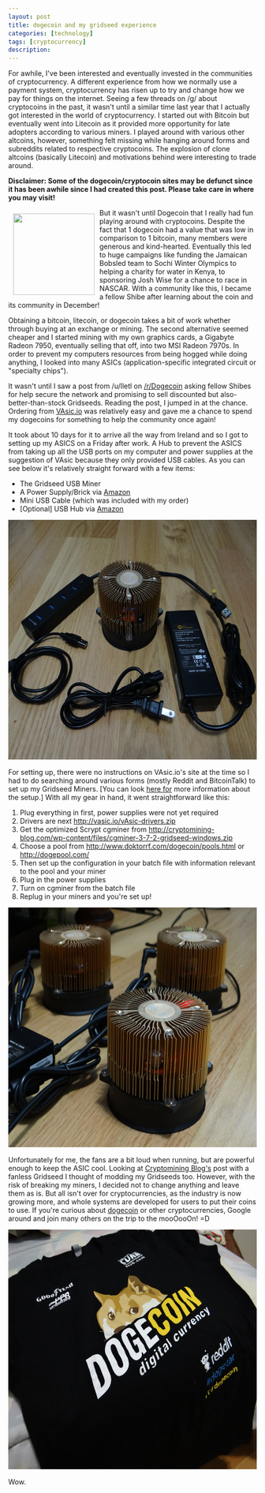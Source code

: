 ```yaml
---
layout: post
title: dogecoin and my gridseed experience 
categories: [technology]
tags: [cryptocurrency]
description: 
---
```


For awhile, I've been interested and eventually invested in the communities of cryptocurrency. A different experience from how we normally use a payment system, cryptocurrency has risen up to try and change how we pay for things on the internet. Seeing a few threads on /g/ about cryptocoins in the past, it wasn't until a similar time last year that I actually got interested in the world of cryptocurrency. I started out with Bitcoin but eventually went into Litecoin as it provided more opportunity for late adopters according to various miners. I played around with various other altcoins, however, something felt missing while hanging around forms and subreddits related to respective cryptocoins. The explosion of clone altcoins (basically Litecoin) and motivations behind were interesting to trade around.

**Disclaimer: Some of the dogecoin/cryptocoin sites may be defunct since it has been awhile since I had created this post. Please take care in where you may visit!**

<img style="padding:10px;" src="http://dogecoin.com/imgs/dogecoin-300.png" alt="" width="165" height="165" align="left" />

But it wasn't until Dogecoin that I really had fun playing around with cryptocoins. Despite the fact that 1 dogecoin had a value that was low in comparison to 1 bitcoin, many members were generous and kind-hearted. Eventually this led to huge campaigns like funding the Jamaican Bobsled team to Sochi Winter Olympics to helping a charity for water in Kenya, to sponsoring Josh Wise for a chance to race in NASCAR. With a community like this, I became a fellow Shibe after learning about the coin and its community in December!

Obtaining a bitcoin, litecoin, or dogecoin takes a bit of work whether through buying at an exchange or mining. The second alternative seemed cheaper and I started mining with my own graphics cards, a Gigabyte Radeon 7950, eventually selling that off, into two MSI Radeon 7970s. In order to prevent my computers resources from being hogged while doing anything, I looked into many ASICs (application-specific integrated circuit or "specialty chips").

It wasn't until I saw a post from /u/lletl on <a title="/r/dogecoin" href="http://www.reddit.com/r/dogecoin">/r/Dogecoin</a> asking fellow Shibes for help secure the network and promising to sell discounted but also-better-than-stock Gridseeds. Reading the post, I jumped in at the chance. Ordering from <a href="http://vasic.io/" target="_blank">VAsic.io</a> was relatively easy and gave me a chance to spend my dogecoins for something to help the community once again!

It took about 10 days for it to arrive all the way from Ireland and so I got to setting up my ASICS on a Friday after work. A Hub to prevent the ASICS from taking up all the USB ports on my computer and power supplies at the suggestion of VAsic because they only provided USB cables. As you can see below it's relatively straight forward with a few items:

<ul>
	<li>The Gridseed USB Miner</li>
	<li>A Power Supply/Brick via <a href="http://www.amazon.com/gp/product/B003TUMDWG/" target="_blank">Amazon</a></li>
	<li>Mini USB Cable  (which was included with my order)</li>
	<li>[Optional] USB Hub via <a href="http://amazon.com/gp/product/B00BSED7S4/ref=oh_details_o02_s00_i00?ie=UTF8&amp;psc=1" target="_blank">Amazon</a></li>
</ul>

<img src="/images/kit.JPG" alt="A Kit" width="648" height="486" />


For setting up, there were no instructions on VAsic.io's site at the time so I had to do searching around various forms (mostly Reddit and BitcoinTalk) to set up my Gridseed Miners. [You can look <a href="http://vasic.io/?page_id=49" target="_blank">here for</a> more information about the setup.] With all my gear in hand, it went straightforward like this:

<ol>
	<li>Plug everything in first, power supplies were not yet required</li>
	<li>Drivers are next <a href="http://vasic.io/vAsic-drivers.zip" target="_blank">http://vasic.io/vAsic-drivers.zip</a></li>
	<li>Get the optimized Scrypt cgminer from <a href="http://cryptomining-blog.com/wp-content/files/cgminer-3-7-2-gridseed-windows.zip" target="_blank">http://cryptomining-blog.com/wp-content/files/cgminer-3-7-2-gridseed-windows.zip</a></li>
	<li>Choose a pool from <a href="http://www.doktorrf.com/dogecoin/pools.html" target="_blank">http://www.doktorrf.com/dogecoin/pools.html</a> or <a href="http://dogepool.com/" target="_blank">http://dogepool.com/</a></li>
	<li>Then set up the configuration in your batch file with information relevant to the pool and your miner</li>
	<li>Plug in the power supplies</li>
	<li>Turn on cgminer from the batch file</li>
	<li>Replug in your miners and you're set up!</li>
</ol>
<img src="/images/miners.JPG" alt="My Miners!" width="648" height="486" />

Unfortunately for me, the fans are a bit loud when running, but are powerful enough to keep the ASIC cool. Looking at <a href="http://cryptomining-blog.com/1485-testing-the-5-chip-gridseed-btcltc-asic-in-fanless-cooling-mode/%20" target="_blank">C</a><a href="http://cryptomining-blog.com/1485-testing-the-5-chip-gridseed-btcltc-asic-in-fanless-cooling-mode/%20" target="_blank">ryptomining Blog's</a> post with a fanless Gridseed I thought of modding my Gridseeds too. However, with the risk of breaking my miners, I decided not to change anything and leave them as is. But all isn't over for cryptocurrencies, as the industry is now growing more, and whole systems are developed for users to put their coins to use. If you're curious about <a href="http://dogecoin.com/" target="_blank">dogecoin</a> or other cryptocurrencies, Google around and join many others on the trip to the mooOooOn! =D

<img src="/images/dogeshirt.JPG" alt="Dogecar Shirt" width="648" height="486" />

Wow.